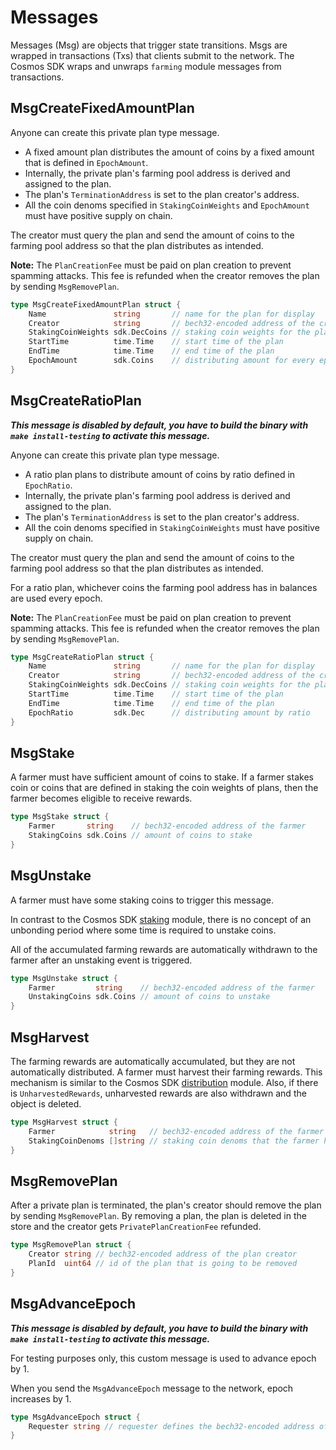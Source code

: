 <!-- order: 4 -->

# Messages

Messages (Msg) are objects that trigger state transitions. Msgs are wrapped in transactions (Txs) that clients submit to the network. The Cosmos SDK wraps and unwraps `farming` module messages from transactions.

## MsgCreateFixedAmountPlan

Anyone can create this private plan type message. 

- A fixed amount plan distributes the amount of coins by a fixed amount that is defined in `EpochAmount`. 
- Internally, the private plan's farming pool address is derived and assigned to the plan. 
- The plan's `TerminationAddress` is set to the plan creator's address.
- All the coin denoms specified in `StakingCoinWeights` and `EpochAmount` must have positive supply on chain.

The creator must query the plan and send the amount of coins to the farming pool address so that the plan distributes as intended. 

**Note:** The `PlanCreationFee` must be paid on plan creation to prevent spamming attacks. This fee is refunded when the creator removes the plan by sending `MsgRemovePlan`.

```go
type MsgCreateFixedAmountPlan struct {
	Name               string       // name for the plan for display
	Creator            string       // bech32-encoded address of the creator for the private plan
	StakingCoinWeights sdk.DecCoins // staking coin weights for the plan
	StartTime          time.Time    // start time of the plan
	EndTime            time.Time    // end time of the plan
	EpochAmount        sdk.Coins    // distributing amount for every epoch
}
```

## MsgCreateRatioPlan

***This message is disabled by default, you have to build the binary with `make install-testing` to activate this message.***

Anyone can create this private plan type message. 

- A ratio plan plans to distribute amount of coins by ratio defined in `EpochRatio`.
- Internally, the private plan's farming pool address is derived and assigned to the plan.
- The plan's `TerminationAddress` is set to the plan creator's address.
- All the coin denoms specified in `StakingCoinWeights` must have positive supply on chain.

The creator must query the plan and send the amount of coins to the farming pool address so that the plan distributes as intended. 

For a ratio plan, whichever coins the farming pool address has in balances are used every epoch. 

**Note:** The `PlanCreationFee` must be paid on plan creation to prevent spamming attacks. This fee is refunded when the creator removes the plan by sending `MsgRemovePlan`.


```go
type MsgCreateRatioPlan struct {
	Name               string       // name for the plan for display
	Creator            string       // bech32-encoded address of the creator for the private plan
	StakingCoinWeights sdk.DecCoins // staking coin weights for the plan
	StartTime          time.Time    // start time of the plan
	EndTime            time.Time    // end time of the plan
	EpochRatio         sdk.Dec      // distributing amount by ratio
}
```

## MsgStake

A farmer must have sufficient amount of coins to stake. If a farmer stakes coin or coins that are defined in staking the coin weights of plans, then the farmer becomes eligible to receive rewards.

```go
type MsgStake struct {
	Farmer       string    // bech32-encoded address of the farmer
	StakingCoins sdk.Coins // amount of coins to stake
}
```

## MsgUnstake

A farmer must have some staking coins to trigger this message.

In contrast to the Cosmos SDK [staking](https://github.com/cosmos/cosmos-sdk/blob/v0.45.9/x/staking/spec/01_state.md) module, there is no concept of an unbonding period where some time is required to unstake coins. 

All of the accumulated farming rewards are automatically withdrawn to the farmer after an unstaking event is triggered.

```go
type MsgUnstake struct {
    Farmer         string    // bech32-encoded address of the farmer
    UnstakingCoins sdk.Coins // amount of coins to unstake
}
```

## MsgHarvest

The farming rewards are automatically accumulated, but they are not automatically distributed. 
A farmer must harvest their farming rewards. This mechanism is similar to the Cosmos SDK [distribution](https://github.com/cosmos/cosmos-sdk/blob/v0.45.9/x/distribution/spec/01_concepts.md) module.
Also, if there is `UnharvestedRewards`, unharvested rewards are also withdrawn and the object is deleted.

```go
type MsgHarvest struct {
    Farmer            string   // bech32-encoded address of the farmer
    StakingCoinDenoms []string // staking coin denoms that the farmer has staked
}
```

## MsgRemovePlan

After a private plan is terminated, the plan's creator should remove the plan by sending `MsgRemovePlan`.
By removing a plan, the plan is deleted in the store and the creator gets `PrivatePlanCreationFee` refunded.

```go
type MsgRemovePlan struct {
	Creator string // bech32-encoded address of the plan creator
	PlanId  uint64 // id of the plan that is going to be removed
}
```

## MsgAdvanceEpoch

***This message is disabled by default, you have to build the binary with `make install-testing` to activate this message.***

For testing purposes only, this custom message is used to advance epoch by 1.

When you send the `MsgAdvanceEpoch` message to the network, epoch increases by 1.

```go
type MsgAdvanceEpoch struct {
	Requester string // requester defines the bech32-encoded address of the requester
}
```
